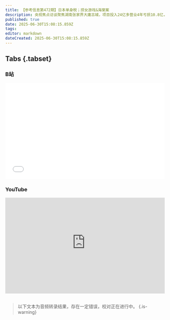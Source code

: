 ```yaml
---
title: 【参考信息第472期】日本单身税；捞女游戏&海棠案
description: 央视焦点访谈聚焦湖南张家界大庸古城，项目投入24亿多营业4年亏损10.8亿，披露不少决策细节。人民日报头版评论破除内卷事竞争，点出地方政府盲目追风口、铺摊子、上项目，导致重复建设、产能增加。日本明年开征单身税引发热议，但应该叫无子女税。十几年间救助上百名孕妇及弃婴的道禄法师被抓，涉嫌诈骗。江苏检方办理53岁男子冒充初中生性侵幼女案，其向近百名中小学生发淫秽视频。捞女游戏和海棠网文作者案有个共同点。
published: true
date: 2025-06-30T15:08:15.859Z
tags: 
editor: markdown
dateCreated: 2025-06-30T15:08:15.859Z
---
```


## Tabs {.tabset}
### B站
<div style="position: relative; padding: 30% 45%;">
<iframe style="position: absolute; width: 100%; height: 100%; left: 0; top: 0;" src="//player.bilibili.com/player.html?&bvid=BV1yJgyzCEvK&page=1&as_wide=1&high_quality=1&danmaku=1&autoplay=0" scrolling="no" border="0" frameborder="no" framespacing="0" allowfullscreen="true"></iframe>
</div>

### YouTube
<div style="position: relative; padding: 30% 45%;">
<iframe style="position: absolute; top: 0; left: 0; width: 100%; height: 100%;" src="https://www.youtube-nocookie.com/embed/YouTubeVID" title="YouTube video player" frameborder="0" allow="accelerometer; autoplay; clipboard-write; encrypted-media; gyroscope; picture-in-picture" allowfullscreen></iframe>
</div>

## 

> 以下文本为音频转录结果，存在一定错误，校对正在进行中。
{.is-warning}
